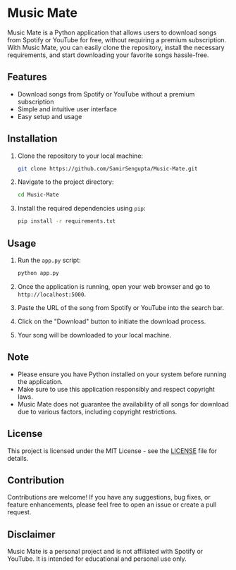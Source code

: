 # Music Mate

Music Mate is a Python application that allows users to download songs from Spotify or YouTube for free, without requiring a premium subscription. With Music Mate, you can easily clone the repository, install the necessary requirements, and start downloading your favorite songs hassle-free.

## Features

- Download songs from Spotify or YouTube without a premium subscription
- Simple and intuitive user interface
- Easy setup and usage

## Installation

1. Clone the repository to your local machine:

    ```bash
    git clone https://github.com/SamirSengupta/Music-Mate.git
    ```

2. Navigate to the project directory:

    ```bash
    cd Music-Mate
    ```

3. Install the required dependencies using `pip`:

    ```bash
    pip install -r requirements.txt
    ```

## Usage

1. Run the `app.py` script:

    ```bash
    python app.py
    ```

2. Once the application is running, open your web browser and go to `http://localhost:5000`.

3. Paste the URL of the song from Spotify or YouTube into the search bar.

4. Click on the "Download" button to initiate the download process.

5. Your song will be downloaded to your local machine.

## Note

- Please ensure you have Python installed on your system before running the application.
- Make sure to use this application responsibly and respect copyright laws.
- Music Mate does not guarantee the availability of all songs for download due to various factors, including copyright restrictions.

## License

This project is licensed under the MIT License - see the [LICENSE](LICENSE) file for details.

## Contribution

Contributions are welcome! If you have any suggestions, bug fixes, or feature enhancements, please feel free to open an issue or create a pull request.

## Disclaimer

Music Mate is a personal project and is not affiliated with Spotify or YouTube. It is intended for educational and personal use only.
